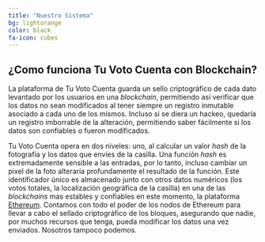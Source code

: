 ```yaml
---
title: "Nuestro Sistema"
bg: lightorange
color: black
fa-icon: cubes
---
```


## ¿Como funciona Tu Voto Cuenta con Blockchain?

La plataforma de Tu Voto Cuenta guarda un sello criptográfico de cada dato levantado por los usuarios en una *blockchain*, permitiendo así verificar que los datos no sean modificados al tener siempre un registro inmutable asociado a cada uno de los mismos. Incluso si se diera un hackeo, quedaría un registro imborrable de la alteración, permitiendo saber fácilmente si los datos son confiables o fueron modificados.

Tu Voto Cuenta opera en dos niveles: uno, al calcular un valor *hash* de la fotografía
y los datos que envíes de la casilla. Una función *hash* es extremadamente sensible
a las entradas, por lo tanto, incluso cambiar un pixel de la foto alteraría profundamente
el resultado de la función. Este identificador único es almacenado junto con otros
datos numéricos (los votos totales, la localización geográfica de la casilla) en una
de las *blockchains* mas estables y confiables en este momento, la plataforma [Ethereum](https://es.wikipedia.org/wiki/Ethereum).
Contamos con todo el poder de los nodos de Ethereum para llevar a cabo el 
sellado criptográfico de los bloques, asegurando que nadie, por muchos recursos
que tenga, 
pueda modificar los datos una vez enviados. Nosotros tampoco podemos. 


